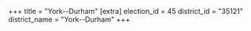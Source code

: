 +++
title = "York--Durham"
[extra]
election_id = 45
district_id = "35121"
district_name = "York--Durham"
+++
